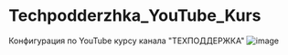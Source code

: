 # Techpodderzhka_YouTube_Kurs
Конфигурация по YouTube курсу канала "ТЕХПОДДЕРЖКА"
![image](https://github.com/user-attachments/assets/91b5d412-da6e-4404-b7bb-2b42aa0dec55)
